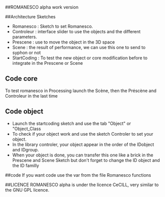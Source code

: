 ##ROMANESCO alpha
work version

##Architecture Sketches
* Romanesco : Sketch to set Romanesco.
* Controleur : interface slider to use the objects and the different parameters.
* Prescene : use to move the object in the 3D space
* Scene : the result of performance, we can use this one to send to syphon or not
* StartCoding : To test the new object or core modification before to integrate in the Prescene or Scene

## Code core
To test romanesco in Processing launch the Scène, then the Préscène and Controleur in the last time

## Code object
* Launch the startcoding sketch and use the tab "Object" or "Object_Class
* To check if your object work and use the sketch Controler to set your object.
* In the library controler, your object appear in the order of the IDobject and IDgroup.
* When your object is done, you can transfer this one like a brick in the Prescene and Scene Sketch 
but don't forget to change the ID object and the ID familly

##code
If you want code use the var from the file Romanesco functions


##LICENCE
ROMANESCO alpha is under the licence CeCILL, very similar to the GNU GPL licence.
